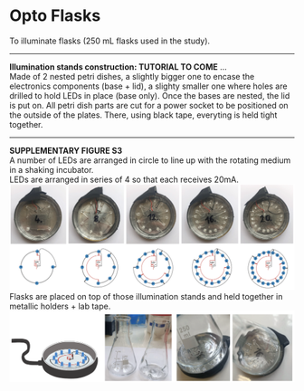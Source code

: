 # Opto Flasks
To illuminate flasks (250 mL flasks used in the study). </br>

___
**Illumination stands construction: TUTORIAL TO COME** ...</br>
Made of 2 nested petri dishes, a slightly bigger one to encase the electronics components (base + lid), a slighty smaller one where holes are drilled to hold LEDs in place (base only). Once the bases are nested, the lid is put on. All petri dish parts are cut for a power socket to be positioned on the outside of the plates. There, using black tape, everyting is held tight together.
___
**SUPPLEMENTARY FIGURE S3** </br>
A number of LEDs are arranged in circle to line up with the rotating medium in a shaking incubator. </br>
LEDs are arranged in series of 4 so that each receives 20mA. 
![](FIGS3A_optoflasks.png)
Flasks are placed on top of those illumination stands and held together in metallic holders + lab tape. 
![](FIGS3B_optoflasks.png)
